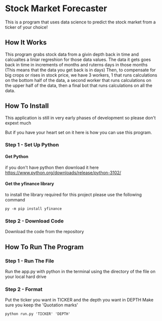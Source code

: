 # Stock Market Forecaster

This is a program that uses data science to predict the stock market from a ticker of your choice!

## How It Works

This program grabs stock data from a givin depth back in time and calcualtes a liniar regreshion for those data values. The data it gets goes back in time in increments of months and ruterns days in those months (This means that the data you get back is in days)
Then, to compensate for big crops or rises in stock price, we have 3 workers, 1 that runs calculations on the bottom half of the data,
a second worker that runs calculations on the upper half of the data, then a final bot that runs calculations on all the data.

## How To Install

This application is still in very early phases of development so please don't expext much

But if you have your heart set on it
here is how you can use this program.

### Step 1 - Set Up Python

#### Get Python
if you don't have python then download it here
  https://www.python.org/downloads/release/python-3102/
#### Get the yfinance library
to install the library required for this project
please use the following command

```
py -m pip install yfinance
```

### Step 2 - Download Code

Download the code from the repository

## How To Run The Program

### Step 1 - Run The File
Run the app.py with python in the terminal
using the directory of the file on your local hard drive

### Step 2 - Format

Put the ticker you want in TICKER and the depth you want in DEPTH
Make sure you keep the 'Quotation marks'

```
python run.py 'TICKER' 'DEPTH'
```

